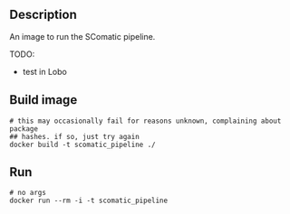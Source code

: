 ## Description

An image to run the SComatic pipeline.

TODO:

-   test in Lobo

## Build image

```{bash}
# this may occasionally fail for reasons unknown, complaining about package
## hashes. if so, just try again
docker build -t scomatic_pipeline ./
```

## Run

```{bash}
# no args
docker run --rm -i -t scomatic_pipeline
```
